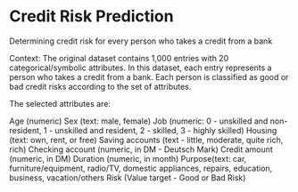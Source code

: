 <h1>Credit Risk Prediction</h1>
Determining credit risk for every person who takes a credit from a bank

Context: 
The original dataset contains 1,000 entries with 20 categorical/symbolic attributes. In this dataset, each entry represents a person who takes a credit from a bank. Each person is classified as good or bad credit risks according to the set of attributes. 

The selected attributes are:

Age (numeric)
Sex (text: male, female)
Job (numeric: 0 - unskilled and non-resident, 1 - unskilled and resident, 2 - skilled, 3 - highly skilled)
Housing (text: own, rent, or free)
Saving accounts (text - little, moderate, quite rich, rich)
Checking account (numeric, in DM - Deutsch Mark)
Credit amount (numeric, in DM)
Duration (numeric, in month)
Purpose(text: car, furniture/equipment, radio/TV, domestic appliances, repairs, education, business, vacation/others
Risk (Value target - Good or Bad Risk)
